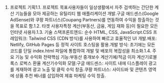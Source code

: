 1. 프로젝트 기획1.1. 프로젝트 목표사용자들이 일상생활에서 자주 검색하는 간단한 계산 기능들을 모아 제공하는 유틸리티 웹 애플리케이션 개발.구글 애드센스(Google AdSense)와 쿠팡 파트너스(Coupang Partners)를 연동하여 수익을 창출하는 것을 목표로 함.1.2. 타겟 사용자특정 계산(부동산, 금융, 게임 재화 등)이 필요한 모든 인터넷 사용자.1.3. 기술 스택프론트엔드: 순수 HTML, CSS, JavaScript.CSS 프레임워크: Tailwind CSS (CDN 방식)를 사용하여 빠르고 효율적인 UI 개발.배포: Netlify, GitHub Pages 등 정적 사이트 호스팅을 활용.개발 방식: 초기에는 모든 코드를 단일 index.html 파일에 통합하여 개발 및 배포의 복잡성을 최소화.1.4. 주요 기능 및 수익화 전략핵심 기능:부동산 중개보수 계산기예/적금 이자 계산기로블록스 로벅스 환율 계산기수익화 모델:구글 애드센스: 사이트 내에 디스플레이 광고를 게재하여 광고 노출 및 클릭 수익 창출.쿠팡 파트너스: 사이드바 및 콘텐츠 영역에 상품 추천 배너를 삽입하여 제휴 마케팅 수익 창출.
